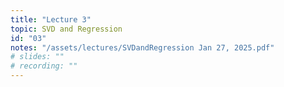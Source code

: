 ```yaml
---
title: "Lecture 3"
topic: SVD and Regression
id: "03"
notes: "/assets/lectures/SVDandRegression Jan 27, 2025.pdf"
# slides: ""
# recording: ""
---
```

